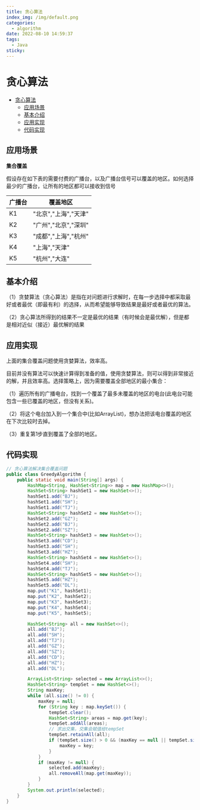 ```yaml
---
title: 贪心算法
index_img: /img/default.png
categories: 
  - algorithm
date: 2022-08-10 14:59:37
tags: 
  - Java
sticky: 
---
```


# 贪心算法

- [贪心算法](#贪心算法)
  - [应用场景](#应用场景)
  - [基本介绍](#基本介绍)
  - [应用实现](#应用实现)
  - [代码实现](#代码实现)

## 应用场景

**集合覆盖**

假设存在如下表的需要付费的广播台，以及广播台信号可以覆盖的地区。如何选择最少的广播台，让所有的地区都可以接收到信号

| 广播台 | 覆盖地区              |
| ------ | --------------------- |
| K1     | "北京","上海","天津"  |
| K2     | "广州","北京","深圳" |
| K3     | "成都","上海","杭州"  |
| K4     | "上海","天津"         |
| K5     | "杭州","大连"         |

## 基本介绍

（1）贪婪算法（贪心算法）是指在对问题进行求解时，在每一步选择中都采取最好或者最优（即最有利）的选择，从而希望能够导致结果是最好或者最优的算法。

（2）贪心算法所得到的结果不一定是最优的结果（有时候会是最优解），但是都是相对近似（接近）最优解的结果

## 应用实现

上面的集合覆盖问题使用贪婪算法，效率高。

目前并没有算法可以快速计算得到准备的值，使用贪婪算法，则可以得到非常接近的解，并且效率高。选择策略上，因为需要覆盖全部地区的最小集合：

（1）遍历所有的广播电台，找到一个覆盖了最多未覆盖的地区的电台(此电台可能包含一些已覆盖的地区，但没有关系)。

（2）将这个电台加入到一个集合中(比如ArrayList)，想办法把该电台覆盖的地区在下次比较时去掉。

（3）重复第1步直到覆盖了全部的地区。

## 代码实现

```java
// 贪心算法解决集合覆盖问题
public class GreedyAlgorithm {
    public static void main(String[] args) {
        HashMap<String, HashSet<String>> map = new HashMap<>();
        HashSet<String> hashSet1 = new HashSet<>();
        hashSet1.add("BJ");
        hashSet1.add("SH");
        hashSet1.add("TJ");
        HashSet<String> hashSet2 = new HashSet<>();
        hashSet2.add("GZ");
        hashSet2.add("BJ");
        hashSet2.add("SZ");
        HashSet<String> hashSet3 = new HashSet<>();
        hashSet3.add("CD");
        hashSet3.add("SH");
        hashSet3.add("HZ");
        HashSet<String> hashSet4 = new HashSet<>();
        hashSet4.add("SH");
        hashSet4.add("TJ");
        HashSet<String> hashSet5 = new HashSet<>();
        hashSet5.add("HZ");
        hashSet5.add("DL");
        map.put("K1", hashSet1);
        map.put("K2", hashSet2);
        map.put("K3", hashSet3);
        map.put("K4", hashSet4);
        map.put("K5", hashSet5);

        HashSet<String> all = new HashSet<>();
        all.add("BJ");
        all.add("SH");
        all.add("TJ");
        all.add("GZ");
        all.add("SZ");
        all.add("CD");
        all.add("HZ");
        all.add("DL");

        ArrayList<String> selected = new ArrayList<>();
        HashSet<String> tempSet = new HashSet<>();
        String maxKey;
        while (all.size() != 0) {
            maxKey = null;
            for (String key : map.keySet()) {
                tempSet.clear();
                HashSet<String> areas = map.get(key);
                tempSet.addAll(areas);
                // 求出交集，交集会赋值给tempSet
                tempSet.retainAll(all);
                if (tempSet.size() > 0 && (maxKey == null || tempSet.size() > map.get(maxKey).size())) {
                    maxKey = key;
                }
            }
            if (maxKey != null) {
                selected.add(maxKey);
                all.removeAll(map.get(maxKey));
            }
        }
        System.out.println(selected);
    }
}
```